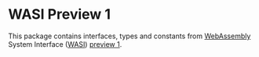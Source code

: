 # WASI Preview 1

This package contains interfaces, types and constants from 
[WebAssembly][wasm] System Interface ([WASI][wasi]) [preview 1][preview-1].

[wasm]: https://webassembly.org
[wasi]: https://github.com/WebAssembly/WASI
[preview-1]: https://github.com/WebAssembly/WASI/blob/e324ce3/legacy/preview1/docs.md
